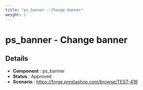 ```yaml
---
title: "ps_banner - Change banner"
weight: 1
---
```


# ps_banner - Change banner
## Details
* **Component** : ps_banner
* **Status** : Approved
* **Scenario** : https://forge.prestashop.com/browse/TEST-418
